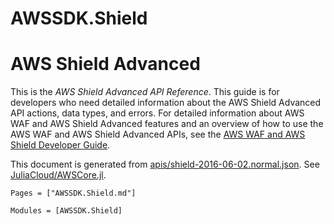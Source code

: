 # AWSSDK.Shield

# AWS Shield Advanced

This is the *AWS Shield Advanced API Reference*. This guide is for developers who need detailed information about the AWS Shield Advanced API actions, data types, and errors. For detailed information about AWS WAF and AWS Shield Advanced features and an overview of how to use the AWS WAF and AWS Shield Advanced APIs, see the [AWS WAF and AWS Shield Developer Guide](http://docs.aws.amazon.com/waf/latest/developerguide/).

This document is generated from
[apis/shield-2016-06-02.normal.json](https://github.com/aws/aws-sdk-js/blob/master/apis/shield-2016-06-02.normal.json).
See [JuliaCloud/AWSCore.jl](https://github.com/JuliaCloud/AWSCore.jl).

```@index
Pages = ["AWSSDK.Shield.md"]
```

```@autodocs
Modules = [AWSSDK.Shield]
```
